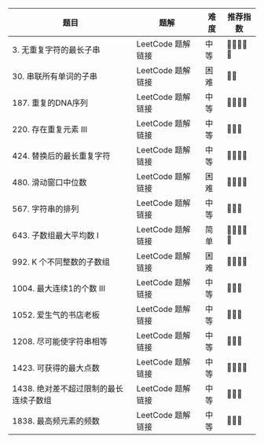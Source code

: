 

| 题目 | 题解 | 难度 | 推荐指数 |
| --- | --- | --- | --- |
| 3. 无重复字符的最长子串  | LeetCode 题解链接 | 中等 | 🤩🤩🤩🤩🤩 |
| 30. 串联所有单词的子串 | LeetCode 题解链接 | 困难 | 🤩🤩 |
| 187. 重复的DNA序列 | LeetCode 题解链接 | 中等 | 🤩🤩🤩🤩 |
| 220. 存在重复元素 III | LeetCode 题解链接 | 中等 | 🤩🤩🤩 |
| 424. 替换后的最长重复字符 | LeetCode 题解链接 | 中等 | 🤩🤩🤩🤩 |
| 480. 滑动窗口中位数 | LeetCode 题解链接 | 困难 | 🤩🤩🤩🤩 |
| 567. 字符串的排列 | LeetCode 题解链接 | 中等 | 🤩🤩🤩 |
| 643. 子数组最大平均数 I | LeetCode 题解链接 | 简单 | 🤩🤩🤩🤩🤩 |
| 992. K 个不同整数的子数组 | LeetCode 题解链接 | 困难 | 🤩🤩🤩🤩 |
| 1004. 最大连续1的个数 III | LeetCode 题解链接 | 中等 | 🤩🤩🤩 |
| 1052. 爱生气的书店老板 | LeetCode 题解链接 | 中等 | 🤩🤩🤩 |
| 1208. 尽可能使字符串相等 | LeetCode 题解链接 | 中等 | 🤩🤩🤩 |
| 1423. 可获得的最大点数 | LeetCode 题解链接 | 中等 | 🤩🤩🤩🤩 |
| 1438. 绝对差不超过限制的最长连续子数组 | LeetCode 题解链接 | 中等 | 🤩🤩🤩 |
| 1838. 最高频元素的频数 | LeetCode 题解链接 | 中等 | 🤩🤩🤩 |
